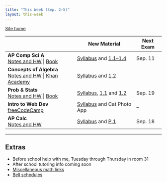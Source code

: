 ```yaml
---
title: "This Week (Sep. 2–5)"
layout: this-week
---
```


[Site home](./)

|                                                                                                                                                               | New Material                                                                                                                                                                                                                | Next Exam |
| ------------------------------------------------------------------------------------------------------------------------------------------------------------- | --------------------------------------------------------------------------------------------------------------------------------------------------------------------------------------------------------------------------- | --------- |
| **AP Comp Sci A**<br>[Notes and HW](./csawesome2/) \| [Book](https://runestone.academy/ns/books/published/manvillehighschool_csawesome2_2526/csawesome2.html) | [Syllabus](./syllabi/ap-csa.md) and [1.1–1.4](./csawesome2/)                                                                                                                                                                | Sep. 11   |
| **Concepts of Algebra**<br>[Notes and HW](./algebra-1-khan-academy/) \| [Khan Academy](https://www.khanacademy.org/math/algebra)                              | [Syllabus](./syllabi/concepts-of-algebra.md) and [1.2](./algebra-1-khan-academy/1-2-introduction-to-variables.md)                                                                                                           |           |
| **Prob & Stats**<br>[Notes and HW](./statistics-open-stax/) \| [Book](https://openstax.org/books/statistics/pages/1-introduction)                             | [Syllabus](./syllabi/prob-and-stats.md), [1.1](./statistics-open-stax/1-1-definitions-of-statistics-probability-and-key-terms.md) and [1.2](./statistics-open-stax/1-2-data-sampling-and-variation-in-data-and-sampling.md) | Sep. 19   |
| **Intro to Web Dev**<br>[freeCodeCamp](https://www.freecodecamp.org/learn/2022/responsive-web-design/)                                                        | [Syllabus](./syllabi/intro-to-web-dev.md) and Cat Photo App                                                                                                                                                                 | –         |
| **AP Calc**<br>[Notes and HW](./calc-for-ap-larson/)                                                                                                          | [Syllabus](./syllabi/ap-calc.md) and [P.1](./calc-for-ap-larson/0.1-graphs-and-models.md)                                                                                                                                   | Sep. 18   |

---

## Extras

- Before school help with me, Tuesday through Thursday in room 31
- After school tutoring info coming soon
- [Miscellaneous math links](./misc/math-links.md)
- [Bell schedules](./misc/bell-schedule.md)
